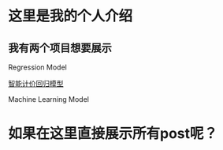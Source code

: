 # 这里是我的个人介绍
## 我有两个项目想要展示
Regression Model 

[智能计价回归模型](<https://github.com/Yvette-YL/TaxiFareEstimatior/blob/main/README.md> "")

Machine Learning Model
<h1>如果在这里直接展示所有post呢？</h1>

